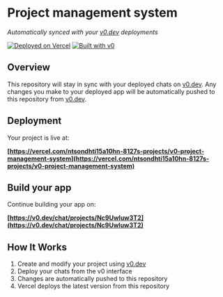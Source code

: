 # Project management system

*Automatically synced with your [v0.dev](https://v0.dev) deployments*

[![Deployed on Vercel](https://img.shields.io/badge/Deployed%20on-Vercel-black?style=for-the-badge&logo=vercel)](https://vercel.com/ntsondhti15a10hn-8127s-projects/v0-project-management-system)
[![Built with v0](https://img.shields.io/badge/Built%20with-v0.dev-black?style=for-the-badge)](https://v0.dev/chat/projects/Nc9Uwluw3T2)

## Overview

This repository will stay in sync with your deployed chats on [v0.dev](https://v0.dev).
Any changes you make to your deployed app will be automatically pushed to this repository from [v0.dev](https://v0.dev).

## Deployment

Your project is live at:

**[https://vercel.com/ntsondhti15a10hn-8127s-projects/v0-project-management-system](https://vercel.com/ntsondhti15a10hn-8127s-projects/v0-project-management-system)**

## Build your app

Continue building your app on:

**[https://v0.dev/chat/projects/Nc9Uwluw3T2](https://v0.dev/chat/projects/Nc9Uwluw3T2)**

## How It Works

1. Create and modify your project using [v0.dev](https://v0.dev)
2. Deploy your chats from the v0 interface
3. Changes are automatically pushed to this repository
4. Vercel deploys the latest version from this repository